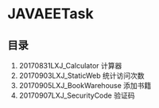 # JAVAEETask
## 目录
1. 20170831LXJ_Calculator 计算器
2. 20170903LXJ_StaticWeb 统计访问次数
3. 20170905LXJ_BookWarehouse 添加书籍
4. 20170907LXJ_SecurityCode 验证码
